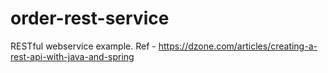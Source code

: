 # order-rest-service
RESTful webservice example. Ref - https://dzone.com/articles/creating-a-rest-api-with-java-and-spring
